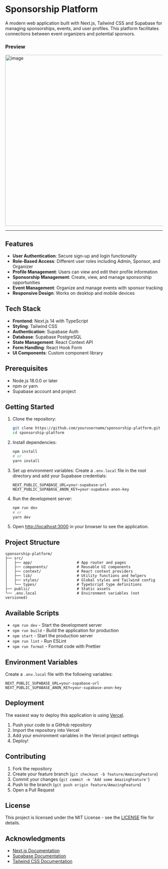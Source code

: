 # Sponsorship Platform

A modern web application built with Next.js, Tailwind CSS and Supabase for managing sponsorships, events, and user profiles. This platform facilitates connections between event organizers and potential sponsors.

### Preview
<img width="1918" height="547" alt="image" src="https://github.com/user-attachments/assets/7ae226b4-2a23-46dd-8425-d9a5e9516424" />


---

## Features

- **User Authentication**: Secure sign-up and login functionality
- **Role-Based Access**: Different user roles including Admin, Sponsor, and Organizer
- **Profile Management**: Users can view and edit their profile information
- **Sponsorship Management**: Create, view, and manage sponsorship opportunities
- **Event Management**: Organize and manage events with sponsor tracking
- **Responsive Design**: Works on desktop and mobile devices

## Tech Stack

- **Frontend**: Next.js 14 with TypeScript
- **Styling**: Tailwind CSS
- **Authentication**: Supabase Auth
- **Database**: Supabase PostgreSQL
- **State Management**: React Context API
- **Form Handling**: React Hook Form
- **UI Components**: Custom component library

## Prerequisites

- Node.js 18.0.0 or later
- npm or yarn
- Supabase account and project

## Getting Started

1. Clone the repository:
   ```bash
   git clone https://github.com/yourusername/sponsorship-platform.git
   cd sponsorship-platform
   ```

2. Install dependencies:
   ```bash
   npm install
   # or
   yarn install
   ```

3. Set up environment variables:
   Create a `.env.local` file in the root directory and add your Supabase credentials:
   ```
   NEXT_PUBLIC_SUPABASE_URL=your-supabase-url
   NEXT_PUBLIC_SUPABASE_ANON_KEY=your-supabase-anon-key
   ```

4. Run the development server:
   ```bash
   npm run dev
   # or
   yarn dev
   ```

5. Open [http://localhost:3000](http://localhost:3000) in your browser to see the application.

## Project Structure

```
sponsorship-platform/
├── src/
│   ├── app/                    # App router and pages
│   ├── components/             # Reusable UI components
│   ├── context/                # React context providers
│   ├── lib/                    # Utility functions and helpers
│   ├── styles/                 # Global styles and Tailwind config
│   └── types/                  # TypeScript type definitions
├── public/                     # Static assets
└── .env.local                  # Environment variables (not versioned)
```

## Available Scripts

- `npm run dev` - Start the development server
- `npm run build` - Build the application for production
- `npm start` - Start the production server
- `npm run lint` - Run ESLint
- `npm run format` - Format code with Prettier

## Environment Variables

Create a `.env.local` file with the following variables:

```
NEXT_PUBLIC_SUPABASE_URL=your-supabase-url
NEXT_PUBLIC_SUPABASE_ANON_KEY=your-supabase-anon-key
```

## Deployment

The easiest way to deploy this application is using [Vercel](https://vercel.com/new?utm_medium=default-template&filter=next.js&utm_source=create-next-app&utm_campaign=create-next-app-readme).

1. Push your code to a GitHub repository
2. Import the repository into Vercel
3. Add your environment variables in the Vercel project settings
4. Deploy!

## Contributing

1. Fork the repository
2. Create your feature branch (`git checkout -b feature/AmazingFeature`)
3. Commit your changes (`git commit -m 'Add some AmazingFeature'`)
4. Push to the branch (`git push origin feature/AmazingFeature`)
5. Open a Pull Request

## License

This project is licensed under the MIT License - see the [LICENSE](LICENSE) file for details.

## Acknowledgments

- [Next.js Documentation](https://nextjs.org/docs)
- [Supabase Documentation](https://supabase.com/docs)
- [Tailwind CSS Documentation](https://tailwindcss.com/docs)
